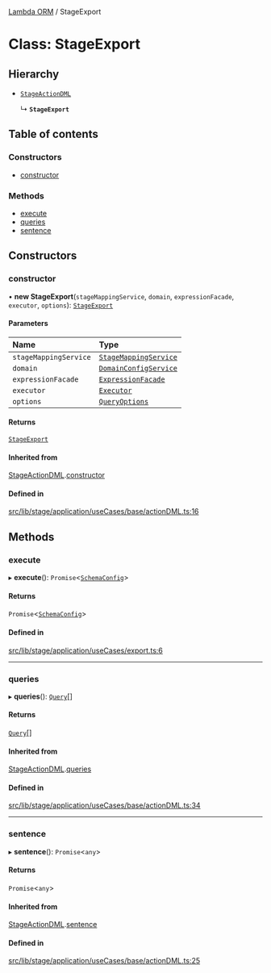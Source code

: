[Lambda ORM](../README.md) / StageExport

# Class: StageExport

## Hierarchy

- [`StageActionDML`](StageActionDML.md)

  ↳ **`StageExport`**

## Table of contents

### Constructors

- [constructor](StageExport.md#constructor)

### Methods

- [execute](StageExport.md#execute)
- [queries](StageExport.md#queries)
- [sentence](StageExport.md#sentence)

## Constructors

### constructor

• **new StageExport**(`stageMappingService`, `domain`, `expressionFacade`, `executor`, `options`): [`StageExport`](StageExport.md)

#### Parameters

| Name | Type |
| :------ | :------ |
| `stageMappingService` | [`StageMappingService`](StageMappingService.md) |
| `domain` | [`DomainConfigService`](DomainConfigService.md) |
| `expressionFacade` | [`ExpressionFacade`](ExpressionFacade.md) |
| `executor` | [`Executor`](../interfaces/Executor.md) |
| `options` | [`QueryOptions`](../interfaces/QueryOptions.md) |

#### Returns

[`StageExport`](StageExport.md)

#### Inherited from

[StageActionDML](StageActionDML.md).[constructor](StageActionDML.md#constructor)

#### Defined in

[src/lib/stage/application/useCases/base/actionDML.ts:16](https://github.com/FlavioLionelRita/lambdaorm/blob/11da7208/src/lib/stage/application/useCases/base/actionDML.ts#L16)

## Methods

### execute

▸ **execute**(): `Promise`\<[`SchemaConfig`](../interfaces/SchemaConfig.md)\>

#### Returns

`Promise`\<[`SchemaConfig`](../interfaces/SchemaConfig.md)\>

#### Defined in

[src/lib/stage/application/useCases/export.ts:6](https://github.com/FlavioLionelRita/lambdaorm/blob/11da7208/src/lib/stage/application/useCases/export.ts#L6)

___

### queries

▸ **queries**(): [`Query`](Query.md)[]

#### Returns

[`Query`](Query.md)[]

#### Inherited from

[StageActionDML](StageActionDML.md).[queries](StageActionDML.md#queries)

#### Defined in

[src/lib/stage/application/useCases/base/actionDML.ts:34](https://github.com/FlavioLionelRita/lambdaorm/blob/11da7208/src/lib/stage/application/useCases/base/actionDML.ts#L34)

___

### sentence

▸ **sentence**(): `Promise`\<`any`\>

#### Returns

`Promise`\<`any`\>

#### Inherited from

[StageActionDML](StageActionDML.md).[sentence](StageActionDML.md#sentence)

#### Defined in

[src/lib/stage/application/useCases/base/actionDML.ts:25](https://github.com/FlavioLionelRita/lambdaorm/blob/11da7208/src/lib/stage/application/useCases/base/actionDML.ts#L25)
